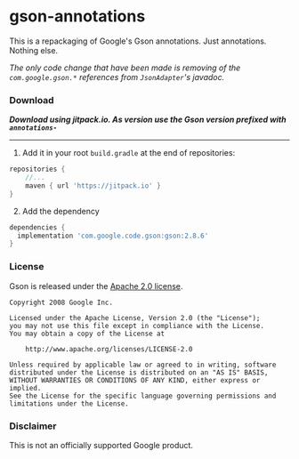 # gson-annotations

This is a repackaging of Google's Gson annotations. Just annotations. Nothing else.

_The only code change that have been made is removing of the `com.google.gson.*` references from `JsonAdapter`'s javadoc._

### Download

***Download using jitpack.io. As version use the Gson version prefixed with `annotations-`***

---

1. Add it in your root `build.gradle` at the end of repositories:

```gradle
repositories {
	//...
	maven { url 'https://jitpack.io' }
}
```

2. Add the dependency
```gradle
dependencies {
  implementation 'com.google.code.gson:gson:2.8.6'
}
```

### License

Gson is released under the [Apache 2.0 license](LICENSE).

```
Copyright 2008 Google Inc.

Licensed under the Apache License, Version 2.0 (the "License");
you may not use this file except in compliance with the License.
You may obtain a copy of the License at

    http://www.apache.org/licenses/LICENSE-2.0

Unless required by applicable law or agreed to in writing, software
distributed under the License is distributed on an "AS IS" BASIS,
WITHOUT WARRANTIES OR CONDITIONS OF ANY KIND, either express or implied.
See the License for the specific language governing permissions and
limitations under the License.
```

### Disclaimer

This is not an officially supported Google product.

